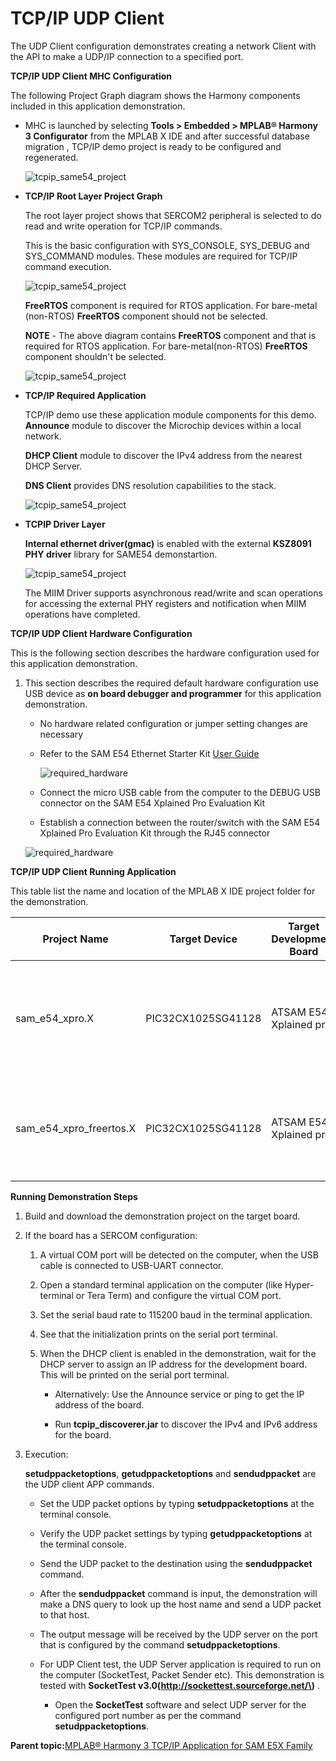 # TCP/IP UDP Client

The UDP Client configuration demonstrates creating a network Client with the API to make a UDP/IP connection to a specified port.

**TCP/IP UDP Client MHC Configuration**

The following Project Graph diagram shows the Harmony components included in this application demonstration.

-   MHC is launched by selecting **Tools \> Embedded \> MPLAB® Harmony 3 Configurator** from the MPLAB X IDE and after successful database migration , TCP/IP demo project is ready to be configured and regenerated.

    ![tcpip_same54_project](../../docs/GUID-BDCABA15-8CFC-4BBD-B152-813303321FF6-low.png)

-   **TCP/IP Root Layer Project Graph**

    The root layer project shows that SERCOM2 peripheral is selected to do read and write operation for TCP/IP commands.

    This is the basic configuration with SYS\_CONSOLE, SYS\_DEBUG and SYS\_COMMAND modules. These modules are required for TCP/IP command execution.

    ![tcpip_same54_project](../../docs/GUID-45B87642-8F0E-4607-A2F0-B53DB1B3E01C-low.png)

    **FreeRTOS** component is required for RTOS application. For bare-metal \(non-RTOS\) **FreeRTOS** component should not be selected.

    **NOTE** - The above diagram contains **FreeRTOS** component and that is required for RTOS application. For bare-metal\(non-RTOS\) **FreeRTOS** component shouldn't be selected.

    ![tcpip_same54_project](../../docs/GUID-49CBCF8F-130E-4268-A6ED-10605AAE4941-low.png)

-   **TCP/IP Required Application**

    TCP/IP demo use these application module components for this demo. **Announce** module to discover the Microchip devices within a local network.

    **DHCP Client** module to discover the IPv4 address from the nearest DHCP Server.

    **DNS Client** provides DNS resolution capabilities to the stack.

    ![tcpip_same54_project](../../docs/GUID-C45E588C-5E86-4A94-B09D-4B4C6F05040C-low.png)

-   **TCPIP Driver Layer**

    **Internal ethernet driver\(gmac\)** is enabled with the external **KSZ8091 PHY driver** library for SAME54 demonstartion.

    ![tcpip_same54_project](../../docs/GUID-CA9BB7EB-854A-41AA-B6AB-324BC76EDB9D-low.png)

    The MIIM Driver supports asynchronous read/write and scan operations for accessing the external PHY registers and notification when MIIM operations have completed.


**TCP/IP UDP Client Hardware Configuration**

This is the following section describes the hardware configuration used for this application demonstration.

1.  This section describes the required default hardware configuration use USB device as **on board debugger and programmer** for this application demonstration.

    -   No hardware related configuration or jumper setting changes are necessary

    -   Refer to the SAM E54 Ethernet Starter Kit [User Guide](http://ww1.microchip.com/downloads/en/DeviceDoc/70005321A.pdf)

        ![required_hardware](../../docs/GUID-38FBEB65-FF92-4E6E-BD39-95B6DFEA5091-low.png)

    -   Connect the micro USB cable from the computer to the DEBUG USB connector on the SAM E54 Xplained Pro Evaluation Kit

    -   Establish a connection between the router/switch with the SAM E54 Xplained Pro Evaluation Kit through the RJ45 connector

    ![required_hardware](../../docs/GUID-EC77D4D8-500E-4398-B7ED-1E0C339FED16-low.png)


**TCP/IP UDP Client Running Application**

This table list the name and location of the MPLAB X IDE project folder for the demonstration.

|Project Name|Target Device|Target Development Board|Description|
|------------|-------------|------------------------|-----------|
|sam\_e54\_xpro.X|PIC32CX1025SG41128|ATSAM E54 Xplained pro|Demonstrates the UDP Client on development board with PIC32CX1025SG41128 device and KSZ8091 PHY daughter board. This implementation is based on Bare Metal \( non-RTOS\).|
|sam\_e54\_xpro\_freertos.X|PIC32CX1025SG41128|ATSAM E54 Xplained pro|Demonstrates the UDP Client on development board with PIC32CX1025SG41128 device and KSZ8091 PHY daughter board. This implementation is based on Freertos.|

**Running Demonstration Steps**

1.  Build and download the demonstration project on the target board.

2.  If the board has a SERCOM configuration:

    1.  A virtual COM port will be detected on the computer, when the USB cable is connected to USB-UART connector.

    2.  Open a standard terminal application on the computer \(like Hyper-terminal or Tera Term\) and configure the virtual COM port.

    3.  Set the serial baud rate to 115200 baud in the terminal application.

    4.  See that the initialization prints on the serial port terminal.

    5.  When the DHCP client is enabled in the demonstration, wait for the DHCP server to assign an IP address for the development board. This will be printed on the serial port terminal.

        -   Alternatively: Use the Announce service or ping to get the IP address of the board.

        -   Run **tcpip\_discoverer.jar** to discover the IPv4 and IPv6 address for the board.

3.  Execution:

    **setudppacketoptions**, **getudppacketoptions** and **sendudppacket** are the UDP client APP commands.

    -   Set the UDP packet options by typing **setudppacketoptions** at the terminal console.

    -   Verify the UDP packet settings by typing **getudppacketoptions** at the terminal console.

    -   Send the UDP packet to the destination using the **sendudppacket** command.

    -   After the **sendudppacket** command is input, the demonstration will make a DNS query to look up the host name and send a UDP packet to that host.

    -   The output message will be received by the UDP server on the port that is configured by the command **setudppacketoptions**.

    -   For UDP Client test, the UDP Server application is required to run on the computer \(SocketTest, Packet Sender etc\). This demonstration is tested with **SocketTest v3.0\(http://sockettest.sourceforge.net/\)** .

        -   Open the **SocketTest** software and select UDP server for the configured port number as per the command **setudppacketoptions**.


**Parent topic:**[MPLAB® Harmony 3 TCP/IP Application for SAM E5X Family](../../docs/GUID-30573197-7C83-4B97-BBF2-7CA462FAE748.md)

